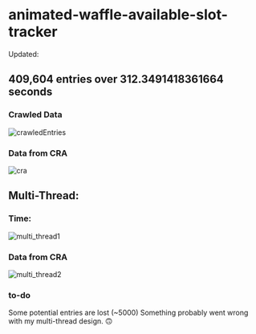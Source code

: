 # animated-waffle-available-slot-tracker

Updated:
## 409,604 entries over 312.3491418361664 seconds


### Crawled Data
![crawledEntries](https://i.ibb.co/j8xqPff/csvfile.png)
### Data from CRA
![cra](https://i.ibb.co/sJ3c1tB/cra.png)



## Multi-Thread:
### Time:
![multi_thread1](https://i.ibb.co/wRs3gnj/multi-thread1.png)
### Data from CRA
![multi_thread2](https://i.ibb.co/W2cPhqS/multi-thread2.png)

### to-do
Some potential entries are lost (~5000)
Something probably went wrong with my multi-thread design.
:upside_down_face:
